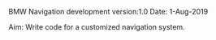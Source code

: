 BMW Navigation development
version:1.0
Date: 1-Aug-2019

Aim: Write code for a customized navigation system. 
